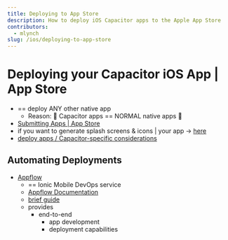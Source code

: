 ```yaml
---
title: Deploying to App Store
description: How to deploy iOS Capacitor apps to the Apple App Store
contributors:
  - mlynch
slug: /ios/deploying-to-app-store
---
```


# Deploying your Capacitor iOS App | App Store

* == deploy ANY other native app
  * Reason: 🧠 Capacitor apps == NORMAL native apps 🧠
* [Submitting Apps | App Store](https://developer.apple.com/app-store/submissions/) 
* if you want to generate splash screens & icons | your app -> [here](/docs/main/guides/splash-screens-and-icons.md)
* [deploy apps / Capacitor-specific considerations](https://www.joshmorony.com/deploying-capacitor-applications-to-ios-development-distribution/)

## Automating Deployments

* [Appflow](https://useappflow.com/)
  * == Ionic Mobile DevOps service
  * [Appflow Documentation](https://ionicframework.com/docs/appflow/)
  * [brief guide](/docs/main/guides/deploying-updates.md)
  * provides
    * end-to-end 
      * app development
      * deployment capabilities
